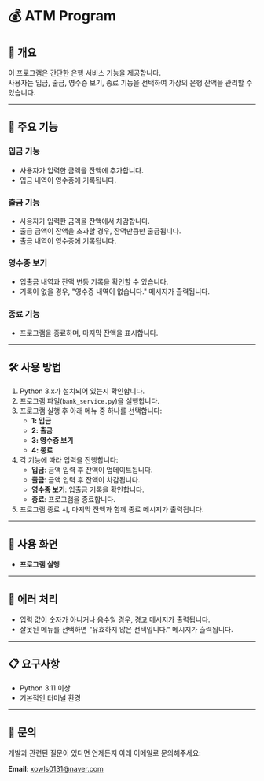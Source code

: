 # 💰 ATM Program

## 📜 개요
이 프로그램은 간단한 은행 서비스 기능을 제공합니다.  
사용자는 입금, 출금, 영수증 보기, 종료 기능을 선택하여 가상의 은행 잔액을 관리할 수 있습니다.

---

## 📂 주요 기능

### **입금 기능**
- 사용자가 입력한 금액을 잔액에 추가합니다.
- 입금 내역이 영수증에 기록됩니다.

### **출금 기능**
- 사용자가 입력한 금액을 잔액에서 차감합니다.
- 출금 금액이 잔액을 초과할 경우, 잔액만큼만 출금됩니다.
- 출금 내역이 영수증에 기록됩니다.

### **영수증 보기**
- 입출금 내역과 잔액 변동 기록을 확인할 수 있습니다.
- 기록이 없을 경우, "영수증 내역이 없습니다." 메시지가 출력됩니다.

### **종료 기능**
- 프로그램을 종료하며, 마지막 잔액을 표시합니다.

---

## 🛠️ 사용 방법
1. Python 3.x가 설치되어 있는지 확인합니다.
2. 프로그램 파일(`bank_service.py`)을 실행합니다.
3. 프로그램 실행 후 아래 메뉴 중 하나를 선택합니다:
   - **1: 입금**
   - **2: 출금**
   - **3: 영수증 보기**
   - **4: 종료**
4. 각 기능에 따라 입력을 진행합니다:
   - **입금**: 금액 입력 후 잔액이 업데이트됩니다.
   - **출금**: 금액 입력 후 잔액이 차감됩니다.
   - **영수증 보기**: 입출금 기록을 확인합니다.
   - **종료**: 프로그램을 종료합니다.
5. 프로그램 종료 시, 마지막 잔액과 함께 종료 메시지가 출력됩니다.

---

## 🧩 사용 화면
- **프로그램 실행**

---

## 🐛 에러 처리
- 입력 값이 숫자가 아니거나 음수일 경우, 경고 메시지가 출력됩니다.
- 잘못된 메뉴를 선택하면 "유효하지 않은 선택입니다." 메시지가 출력됩니다.

---

## 📋 요구사항
- Python 3.11 이상
- 기본적인 터미널 환경

---

## 📧 문의
개발과 관련된 질문이 있다면 언제든지 아래 이메일로 문의해주세요:

**Email**: xowls0131@naver.com
